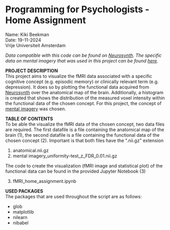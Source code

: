 # Programming for Psychologists - Home Assignment
Name: Kiki Beekman\
Date: 19-11-2024\
Vrije Universiteit Amsterdam

*Data compatible with this code can be found on [Neurosynth](https://neurosynth.org/). The specific data on mental imagery that was used in this project can be found [here](https://neurosynth.org/analyses/terms/mental%20imagery/).*


**PROJECT DESCRIPTION**\
This project aims to visualize the fMRI data associated with a specific cognitive concept (e.g. episodic memory) or clinically relevant term (e.g. depression). It does so by plotting the functional data acquired from [Neurosynth](https://neurosynth.org/) over the anatomical map of the brain. Additionally, a histogram is created that shows the distribution of the measured voxel intensity within the functional data of the chosen concept. For this project, the concept of [mental imagery](https://neurosynth.org/analyses/terms/mental%20imagery/) was chosen.


**TABLE OF CONTENTS**\
To be able the visualize the fMRI data of the chosen concept, two data files are required. The first datafile is a file containing the anatomical map of the brain (1), the second datafile is a file containing the functional data of the chosen concept (2). Important is that both files have the ".nii.gz" extension
1. anatomical.nii.gz
2. mental imagery_uniformity-test_z_FDR_0.01.nii.gz

The code to create the visualization (fMRI image and statistical plot) of the functional data can be found in the provided Jupyter Notebook (3)

3. fMRI_home_assignment.ipynb

**USED PACKAGES**\
The packages that are used throughout the script are as follows:
- glob
- matplotlib
- nilearn
- nibabel

